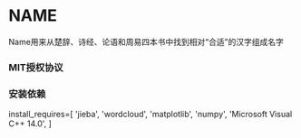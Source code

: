 # NAME
Name用来从楚辞、诗经、论语和周易四本书中找到相对“合适”的汉字组成名字




### MIT授权协议




### 安装依赖  
install_requires=[
          'jieba',
          'wordcloud',
          'matplotlib',
          'numpy',
          'Microsoft Visual C++ 14.0',
      ]